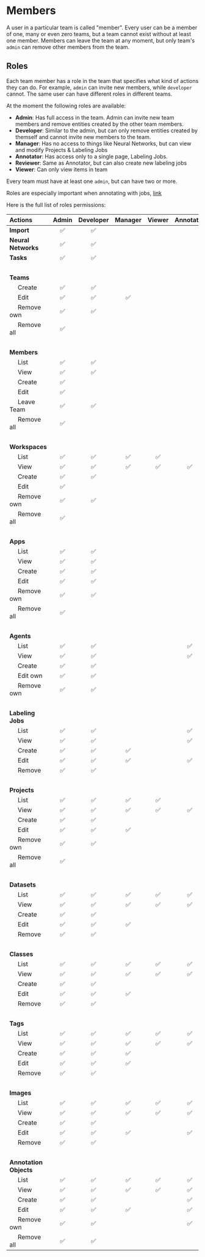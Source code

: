 # Members

A user in a particular team is called "member". Every user can be a member of one, many or even zero teams, but a team cannot exist without at least one member. Members can leave the team at any moment, but only team's `admin` can remove other members from the team. 

## Roles

Each team member has a role in the team that specifies what kind of actions they can do. For example, `admin` can invite new members, while `developer` cannot. The same user can have different roles in different teams.

At the moment the following roles are available:

- **Admin**: Has full access in the team. Admin can invite new team members and remove entities created by the other team members.
- **Developer**: Similar to the admin, but can only remove entities created by themself and cannot invite new members to the team.
- **Manager**: Has no access to things like Neural Networks, but can view and modify Projects & Labeling Jobs
- **Annotator**: Has access only to a single page, Labeling Jobs.
- **Reviewer**: Same as Annotator, but can also create new labeling jobs
- **Viewer**: Can only view items in team

Every team must have at least one `admin`, but can have two or more.

Roles are especially important when annotating with jobs, [link](/labeling/jobs/README.md)

Here is the full list of roles permissions:

| Actions                   | Admin         | Developer     | Manager       | Viewer        | Annotator     |
| :------------------------ | :-----------: | :-----------: | :-----------: | :-----------: | :-----------: |
| **Import**                | ✅             | ✅             |               |               |               |
| **Neural Networks**       | ✅             | ✅             |               |               |               |
| **Tasks**                 | ✅             | ✅             |               |               |               |
&#8192;                   |               |               |               |               |               |
| **Teams**                 |               |               |               |               |               |
| &#8192;&#8192; Create     | ✅             | ✅             |               |               |               |
| &#8192;&#8192; Edit       | ✅             | ✅             | ✅             |               |               |
| &#8192;&#8192; Remove own | ✅             | ✅             |               |               |               |
| &#8192;&#8192; Remove all | ✅             |               |               |               |               |
| &#8192;                   |               |               |               |               |               |
| **Members**               |               |               |               |               |               |
| &#8192;&#8192; List       | ✅             | ✅             |               |               |               |
| &#8192;&#8192; View       | ✅             | ✅             |               |               |               |
| &#8192;&#8192; Create     | ✅             |               |               |               |               |
| &#8192;&#8192; Edit       | ✅             |               |               |               |               |
| &#8192;&#8192; Leave Team | ✅             | ✅             |               |               |               |
| &#8192;&#8192; Remove all | ✅             |               |               |               |               |
| &#8192;                   |               |               |               |               |               |
| **Workspaces**            |               |               |               |               |               |
| &#8192;&#8192; List       | ✅             | ✅             | ✅             | ✅             |               |
| &#8192;&#8192; View       | ✅             | ✅             | ✅             | ✅             | ✅             |
| &#8192;&#8192; Create     | ✅             | ✅             |               |               |               |
| &#8192;&#8192; Edit       | ✅             |               |               |               |               |
| &#8192;&#8192; Remove own | ✅             | ✅             |               |               |               |
| &#8192;&#8192; Remove all | ✅             |               |               |               |               |
| &#8192;                   |               |               |               |               |               |
| **Apps**               |               |               |               |               |               |
| &#8192;&#8192; List       | ✅             | ✅             |               |               |               |
| &#8192;&#8192; View       | ✅             | ✅             |               |               |               |
| &#8192;&#8192; Create     | ✅             | ✅             |               |               |               |
| &#8192;&#8192; Edit       | ✅             | ✅             |               |               |               |
| &#8192;&#8192; Remove own | ✅             | ✅             |               |               |               |
| &#8192;&#8192; Remove all | ✅             |               |               |               |               |
| &#8192;                   |               |               |               |               |               |
| **Agents**                 |               |               |               |               |               |
| &#8192;&#8192; List       | ✅             | ✅             |               |               | ✅             |
| &#8192;&#8192; View       | ✅             | ✅             |               |               | ✅             |
| &#8192;&#8192; Create     | ✅             | ✅             |               |               |               |
| &#8192;&#8192; Edit own   | ✅             | ✅             |               |               |               |
| &#8192;&#8192; Remove own | ✅             | ✅             |               |               |               |
| &#8192;                   |               |               |               |               |               |
| **Labeling Jobs**         |               |               |               |               |               |
| &#8192;&#8192; List       | ✅             | ✅             |               |               | ✅             |
| &#8192;&#8192; View       | ✅             | ✅             |               |               | ✅             |
| &#8192;&#8192; Create     | ✅             | ✅             | ✅             |               |               |
| &#8192;&#8192; Edit       | ✅             | ✅             | ✅             |               | ✅             |
| &#8192;&#8192; Remove     | ✅             | ✅             |               |               |               |
| &#8192;                   |               |               |               |               |               |
| **Projects**              |               |               |               |               |               |
| &#8192;&#8192; List       | ✅             | ✅             | ✅             | ✅             |               |
| &#8192;&#8192; View       | ✅             | ✅             | ✅             | ✅             | ✅             |
| &#8192;&#8192; Create     | ✅             | ✅             |               |               |               |
| &#8192;&#8192; Edit       | ✅             | ✅             | ✅             |               |               |
| &#8192;&#8192; Remove own | ✅             | ✅             |               |               |               |
| &#8192;&#8192; Remove all | ✅             |               |               |               |               |
| &#8192;                   |               |               |               |               |               |
| **Datasets**              |               |               |               |               |               |
| &#8192;&#8192; List       | ✅             | ✅             | ✅             | ✅             | ✅             |
| &#8192;&#8192; View       | ✅             | ✅             | ✅             | ✅             | ✅             |
| &#8192;&#8192; Create     | ✅             | ✅             |               |               |               |
| &#8192;&#8192; Edit       | ✅             | ✅             | ✅             |               |               |
| &#8192;&#8192; Remove     | ✅             | ✅             |               |               |               |
| &#8192;                   |               |               |               |               |               |
| **Classes**               |               |               |               |               |               |
| &#8192;&#8192; List       | ✅             | ✅             | ✅             | ✅             | ✅             |
| &#8192;&#8192; View       | ✅             | ✅             | ✅             | ✅             | ✅             |
| &#8192;&#8192; Create     | ✅             | ✅             |               |               |               |
| &#8192;&#8192; Edit       | ✅             | ✅             | ✅             |               |               |
| &#8192;&#8192; Remove     | ✅             | ✅             |               |               |               |
| &#8192;                   |               |               |               |               |               |
| **Tags**                  |               |               |               |               |               |
| &#8192;&#8192; List       | ✅             | ✅             | ✅             | ✅             | ✅             |
| &#8192;&#8192; View       | ✅             | ✅             | ✅             | ✅             | ✅             |
| &#8192;&#8192; Create     | ✅             | ✅             | ✅             |               |               |
| &#8192;&#8192; Edit       | ✅             | ✅             | ✅             |               |               |
| &#8192;&#8192; Remove     | ✅             | ✅             |               |               |               |
| &#8192;                   |               |               |               |               |               |
| **Images**                |               |               |               |               |               |
| &#8192;&#8192; List       | ✅             | ✅             | ✅             | ✅             | ✅             |
| &#8192;&#8192; View       | ✅             | ✅             | ✅             | ✅             | ✅             |
| &#8192;&#8192; Create     | ✅             | ✅             |               |               |               |
| &#8192;&#8192; Edit       | ✅             | ✅             | ✅             |               | ✅             |
| &#8192;&#8192; Remove     | ✅             | ✅             |               |               |               |
| &#8192;                   |               |               |               |               |               |
| **Annotation Objects**               |               |               |               |               |               |
| &#8192;&#8192; List       | ✅             | ✅             | ✅             | ✅             | ✅             |
| &#8192;&#8192; View       | ✅             | ✅             | ✅             | ✅             | ✅             |
| &#8192;&#8192; Create     | ✅             | ✅             |               |               | ✅             |
| &#8192;&#8192; Edit       | ✅             | ✅             | ✅             |               | ✅             |
| &#8192;&#8192; Remove own | ✅             | ✅             |               |               | ✅             |
| &#8192;&#8192; Remove all | ✅             | ✅             |               |               |               |
